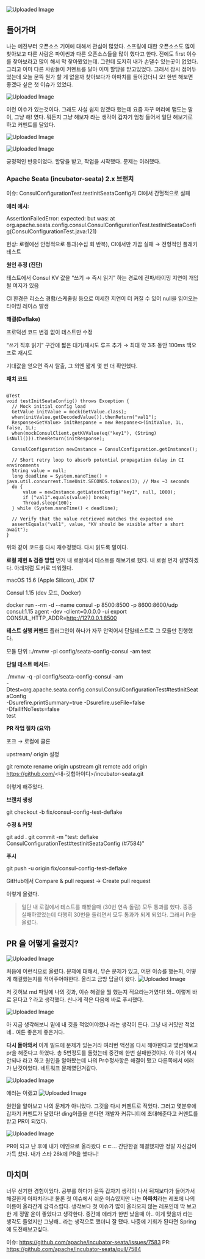 ![Uploaded Image](https://gamzatech-bucket.s3.ap-northeast-2.amazonaws.com/post-images/92/ae029311-e27a-4e9a-8ed4-b649197eaeac_image.png)

## 들어가며

나는 예전부터 오픈소스 기여에 대해서 관심이 많았다. 스프링에 대한 오픈소스도 많이 찾아보고
다른 사람은 파이썬과 다른 오픈소스들을 많이 했다고 한다. 전에도 first 이슈를 찾아보라고 많이 해서 막 찾아봤었는데.
그런데 도저히 내가 손댈수 있는곳이 없었다. 그리고 이미 다른 사람들이 커멘트를 달아 이미 할당을 받고있었다.
그래서 잠시 접어두었는데 오늘 문뜩 뭔가 할 게 없을까 찾아보다가 아파치를 들어갔더니 오! 한번 해보면 좋겠다 싶은 첫 이슈가 있었다.

![Uploaded Image](https://gamzatech-bucket.s3.ap-northeast-2.amazonaws.com/post-images/92/b1fb4c04-6593-4d7f-b66b-d38fdd1f0a07_image.png)

이런 이슈가 있는것이다.
그래도 사실 쉽지 않겠다 했는데 요즘 자꾸 머리에 맴도는 말이, 그냥 해! 였다. 뭐든지 그냥 해보자 라는 생각이 갑자기
엄청 들어서 일단 해보기로 하고 커멘트를 달았다.

![Uploaded Image](https://gamzatech-bucket.s3.ap-northeast-2.amazonaws.com/post-images/92/6843c5f9-a674-46fc-b4b7-f16b267a3400_image.png)

![Uploaded Image](https://gamzatech-bucket.s3.ap-northeast-2.amazonaws.com/post-images/92/e21851ba-c3b3-4eea-ad6b-e814849d74c8_image.png)

긍정적인 반응이었다. 할당을 받고, 작업을 시작했다. 문제는 이러했다.

### Apache Seata (incubator-seata) 2.x 브랜치

이슈: ConsulConfigurationTest.testInitSeataConfig가 CI에서 간헐적으로 실패

**에러 예시:**

AssertionFailedError: expected: <val1> but was: <null>
at org.apache.seata.config.consul.ConsulConfigurationTest.testInitSeataConfig(ConsulConfigurationTest.java:121)


현상: 로컬에선 안정적으로 통과(수십 회 반복), CI에서만 가끔 실패 → 전형적인 플래키 테스트

**원인 추정 (진단)**

테스트에서 Consul KV 값을 “쓰기 → 즉시 읽기” 하는 경로에 전파/타이밍 지연이 개입될 여지가 있음

CI 환경은 리소스 경합/스케줄링 등으로 미세한 지연이 더 커질 수 있어 null을 읽어오는 타이밍 레이스 발생

**해결(Deflake)**

프로덕션 코드 변경 없이 테스트만 수정

“쓰기 직후 읽기” 구간에 짧은 대기/재시도 루프 추가 → 최대 약 3초 동안 100ms 백오프로 재시도

기대값을 얻으면 즉시 탈출, 그 외엔 짧게 몇 번 더 확인했다.

**패치 코드**
  ```

@Test
void testInitSeataConfig() throws Exception {
    // Mock initial config load
    GetValue initValue = mock(GetValue.class);
    when(initValue.getDecodedValue()).thenReturn("val1");
    Response<GetValue> initResponse = new Response<>(initValue, 1L, false, 1L);
    when(mockConsulClient.getKVValue(eq("key1"), (String) isNull())).thenReturn(initResponse);

    ConsulConfiguration newInstance = ConsulConfiguration.getInstance();

    // Short retry loop to absorb potential propagation delay in CI environments
    String value = null;
    long deadline = System.nanoTime() + java.util.concurrent.TimeUnit.SECONDS.toNanos(3); // Max ~3 seconds
    do {
        value = newInstance.getLatestConfig("key1", null, 1000);
        if ("val1".equals(value)) break;
        Thread.sleep(100);
    } while (System.nanoTime() < deadline);

    // Verify that the value retrieved matches the expected one
    assertEquals("val1", value, "KV should be visible after a short await");
}
```
위와 같이 코드를 다시 재수정했다. 다시 읽도록 말이다. 

**로컬 재현 & 검증 방법**
먼저 내 로컬에서 테스트를 해보기로 했다. 내 로컬 먼저 설명하겠다. 
아래처럼 도커로 띄워줬다.

macOS 15.6 (Apple Silicon), JDK 17

Consul 1.15 (dev 모드, Docker)

docker run --rm -d --name consul -p 8500:8500 -p 8600:8600/udp \
  consul:1.15 agent -dev -client=0.0.0.0 -ui
export CONSUL_HTTP_ADDR=http://127.0.0.1:8500

**테스트 실행 커맨드**
플러그인이 하나가 자꾸 안먹어서 단일테스트로 그 모듈만 진행했다.

모듈 단위 :./mvnw -pl config/seata-config-consul -am test


**단일 테스트 메서드:**

./mvnw -q -pl config/seata-config-consul -am \
  -Dtest=org.apache.seata.config.consul.ConsulConfigurationTest#testInitSeataConfig \
  -Dsurefire.printSummary=true -Dsurefire.useFile=false \
  -DfailIfNoTests=false \
  test

**PR 작업 절차 (요약)**

포크 → 로컬에 클론

upstream/ origin 설정

git remote rename origin upstream
git remote add origin https://github.com/<내-깃헙아이디>/incubator-seata.git
  
  이렇게 해주었다. 


**브랜치 생성**

git checkout -b fix/consul-config-test-deflake


**수정 & 커밋**

git add .
git commit -m "test: deflake ConsulConfigurationTest#testInitSeataConfig (#7584)"


**푸시**

git push -u origin fix/consul-config-test-deflake


GitHub에서 Compare & pull request → Create pull request

  
  이렇게 올렸다. 
  >일단 내 로컬에서 테스트를 해봤을때 (30번 연속 돌림) 모두 통과를 했다. 종종 실패하였었는데 
  다행히 30번을 돌리면서 모두 통과가 되게 되었다. 그래서 Pr을 올렸다. 


## PR 을 어떻게 올렸지?
![Uploaded Image](https://gamzatech-bucket.s3.ap-northeast-2.amazonaws.com/post-images/92/d2f11196-f4aa-4f07-92e6-035157bad30f_image.png)

처음에 이런식으로 올렸다. 문제에 대해서,  무슨 문제가 있고, 어떤 이슈를 했는지, 어떻게 해결했는지를 적어주어야한다. 
 올리고 금방 답글이 왔다.
![Uploaded Image](https://gamzatech-bucket.s3.ap-northeast-2.amazonaws.com/post-images/92/dcba7340-9623-4f39-b863-61824a44e968_image.png)

저 깃허브 md 파일에 나의 깃과, 이슈 해결을 뭘 했는지 적으라는거였다! 와.. 이렇게 바로 된다고 ? 라고 생각했다.  신나게 적은 다음에 바로 푸시했다. 

![Uploaded Image](https://gamzatech-bucket.s3.ap-northeast-2.amazonaws.com/post-images/92/5d0af793-0a87-482f-900c-283ce2df8991_image.png)

아 지금 생각해보니 밑에 내 깃을 적었어야했나 라는 생각이 든다. 그냥 내 커밋만 적었네..
  여튼 좋은게 좋은거다. 
  
  **다시 돌아와서** 이게 빌드에 문제가 있는거라 여러번 액션을 다시 해야한다고 몇번해보고 pr을 해준다고 하였다.
  총 5번정도를 돌렸는데 중간에 한번 실패한것이다. 아 이거 역시 안되나 라고 하고 원인을 알아봤는데 나의 Pr수정사항은 해결이 됐고 다른쪽에서 에러가 난것이었다. 네트워크 문제였던거같다.

![Uploaded Image](https://gamzatech-bucket.s3.ap-northeast-2.amazonaws.com/post-images/92/ed861301-dfb5-4a11-a586-a15106e76de3_image.png)

에러는 이랬고
![Uploaded Image](https://gamzatech-bucket.s3.ap-northeast-2.amazonaws.com/post-images/92/263c5885-048c-4376-9764-2ffff97ab699_image.png)

원인을 알아보고 나의 문제가 아니었다. 그것을 다시 커멘트로 적었다. 그러고 몇분후에 갑자기 커멘트가 달렸다! 
ding어플을 쓴다면 개발자 커뮤니티에 초대해준다고 커멘트를 받고 PR이 되었다. 
  
![Uploaded Image](https://gamzatech-bucket.s3.ap-northeast-2.amazonaws.com/post-images/92/5e52042d-db91-4b3e-848a-fa0fa308752f_image.png)

PR이 되고 난 후에 내가 메인으로 올라왔다 ㄷㄷ... 간단한걸 해결했지만 정말 자신감이 가득 찼다. 
  내가 스타 26k에 PR을 했다니! 

## 마치며 
너무 신기한 경험이었다. 공부를 하다가 문뜩 갑자기 생각이 나서 뒤져보다가 들어가서 해결한게 아파치라니! 
물론 첫 이슈에서 쉬운 이슈였지만 나는 **아파치**라는 레포에 나의 이름이 올라간게 감격스럽다. 
생각보다 첫 이슈가 많이 올라오지 않는 레포인데 딱 보고 한 게 정말 운이 좋았다고 생각한다. 
중간에 에러가 한번 났을때 아.. 이게 맞을까 라는 생각도 들었지만 그냥해.. 라는 생각으로 했더니 잘 됐다. 
나중에 기회가 된다면 Spring에 도전해보고싶다. 
  
이슈: https://github.com/apache/incubator-seata/issues/7583
PR: https://github.com/apache/incubator-seata/pull/7584